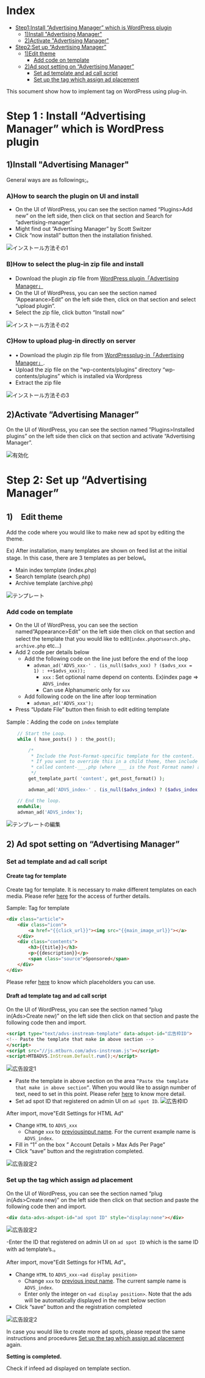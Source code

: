 # Index
- [Step1:Install “Advertising Manager” which is WordPress plugin](#install)
  - [1)Install "Advertising Manager"](#install1)
  - [2)Activate "Advertising Manager"](#install2)
- [Step2:Set up “Advertising Manager”](#setup)
  - [1)Edit theme](#setup1)
    - [Add code on template](#setup1-1)
  - [2)Ad spot setting on “Advertising Manager”](#setup2)
    - [Set ad template and ad call script](#setup2-1)
    - [Set up the tag which assign ad placement](#setup2-2)


This socument show how to implement tag on WordPress using plug-in.


<a name="install"></a>
# Step 1 : Install “Advertising Manager” which is WordPress plugin

<a name="install1"></a>
## 1)Install "Advertising Manager"

General ways are as followings;。

### A)How to search the plugin on UI and install

- On the UI of WordPress, you can see the section named “Plugins>Add new” on the left side, then click on that section and Search for ”advertising-manager”
- Might find out ”Advertising Manager” by Scott Switzer
- Click “now install” button then the installation finished.

![インストール方法その1](Install_SDK_Guide_Images/install1.png)

### B)How to select the plug-in zip file and install

- Download the plugin zip file from [WordPress plugin「Advertising Manager」](https://wordpress.org/plugins/advertising-manager/)
- On the UI of WordPress, you can see the section named ”Appearance>Edit” on the left side then, click on that section and select “upload plugin”.
- Select the zip file, click button “Install now”


![インストール方法その2](Install_SDK_Guide_Images/install2.png)

### C)How to upload plug-in directly on server

- •	Download the plugin zip file from [WordPressplug-in「Advertising Manager」](https://wordpress.org/plugins/advertising-manager/).
- Upload the zip file on the “wp-contents/plugins” directory “wp-contents/plugins” which is installed via Wordpress
- Extract the zip file


![インストール方法その3](Install_SDK_Guide_Images/install3.png)


<a name="install2"></a>
## 2)Activate ”Advertising Manager”

On the UI of WordPress, you can see the section named ”Plugins>Installed plugins” on the left side then click on that section and activate “Advertising Manager”.

![有効化](Install_SDK_Guide_Images/activate.png)


<a name="setup"></a>
# Step 2: Set up “Advertising Manager”

<a name="setup1"></a>
## 1)　Edit theme

Add the code where you would like to make new ad spot by editing the theme.

Ex) After installation, many templates are shown on feed list at the initial stage. In this case, there are 3 templates as per belowl。

- Main index template (index.php)
- Search template (search.php)
- Archive template (archive.php)


![テンプレート](Install_SDK_Guide_Images/template1.png)


<a name="setup1-1"></a>
### Add code on template

- On the UI of WordPress, you can see the section named”Appearance>Edit” on the left side then click on that section and select the template that you would like to edit(``index.php``or``search.php``、``archive.php`` etc...)
- Add 2 code per details below
  - Add the following code on the line just before the end of the loop
    - `advman_ad('ADVS_xxx-' . (is_null($advs_xxx) ? ($advs_xxx = 1) : ++$advs_xxx));`
      - `xxx` : Set optional name depend on contents. Ex)index page => `ADVS_index`
      - Can use Alphanumeric only for `xxx`
  - Add following code on the line after loop termination
    - `advman_ad('ADVS_xxx');`
- Press “Update File” button  then finish to edit editing template

 Sample：Adding the code on `index` template

```php
	// Start the Loop.
	while ( have_posts() ) : the_post();

		/*
		 * Include the Post-Format-specific template for the content.
		 * If you want to override this in a child theme, then include a file
		 * called content-___.php (where ___ is the Post Format name) and that will be used instead.
		 */
		get_template_part( 'content', get_post_format() );

		advman_ad('ADVS_index-' . (is_null($advs_index) ? ($advs_index = 1) : ++$advs_index));	// ←Add this code.

	// End the loop.
	endwhile;
	advman_ad('ADVS_index');													// ←Add this code.
```

![テンプレートの編集](Install_SDK_Guide_Images/template2.png)


<a name="setup2"></a>
## 2) Ad spot setting on “Advertising Manager”

<a name="setup2-1"></a>
### Set ad template and ad call script

#### Create tag for template

Create tag for template. It is necessary to make different templates on each media. Please refer [here](https://github.com/mtburn/MTBurn-JavaScript-SDK-Install-Guide/blob/master/Programming_Guide_English.md#infeed/start/template) for the access of further details.  

Sample: Tag for template

```html
<div class="article">
	<div class="icon">
		<a href="{{click_url}}"><img src="{{main_image_url}}"></a>
	</div>
	<div class="contents">
		<h3>{{title}}</h3>
		<p>{{description}}</p>
		<span class="source">Sponsored</span>
	</div>
</div>
```

Please refer [here](https://github.com/mtburn/MTBurn-JavaScript-SDK-Install-Guide/blob/master/Programming_Guide_English.md#infeed/parameter) to know which placeholders you can use. 

#### Draft ad template tag and ad call script

On the UI of WordPress, you can see the section named “plug in(Ads>Create new)” on the left side then click on that section and paste the following code then and import.

```html
<script type="text/advs-instream-template" data-adspot-id="広告枠ID">
<!-- Paste the template that make in above section -->
</script>
<script src="//js.mtburn.com/advs-instream.js"></script>
<script>MTBADVS.InStream.Default.run();</script>
```

![広告設定1](Install_SDK_Guide_Images/ad_setup1.png)

- Paste the template in above section on the area `“Paste the template that make in above section”`. When you would like to assign number of text, need to set in this point. Please refer [here](https://github.com/mtburn/MTBurn-JavaScript-SDK-Install-Guide/blob/master/Programming_Guide_English.md) to know more detail.
- Set ad spot ID that registered on admin UI on `ad spot ID`.
![広告枠ID](Install_SDK_Guide_Images/adspot_id.png)

After import, move"Edit Settings for HTML Ad"

- Change `HTML` to `ADVS_xxx` 
  - Change `xxx` to [previousinput name](#setup1). For the current example name is `ADVS_index`.
- Fill in “1” on the box ” Account Details > Max Ads Per Page”
- Click  “save” button and the registration completed.

![広告設定2](Install_SDK_Guide_Images/ad_setup2.png)


<a name="setup2-2"></a>
### Set up the tag which assign ad placement

On the UI of WordPress, you can see the section named “plug in(Ads>Create new)” on the left side then click on that section and paste the following code then and import. 

```html
<div data-advs-adspot-id="ad spot ID" style="display:none"></div>
```

![広告設定2](Install_SDK_Guide_Images/infeed1.png)

-Enter the ID that registered on admin UI on `ad spot ID` which is the same ID with ad template’s.。

After import, move"Edit Settings for HTML Ad"。

- Change `HTML` to `ADVS_xxx-<ad display position>` 
  - Change `xxx` to [previous input name](#setup1). The current sample name is `ADVS_index`.
  - Enter only the integer on `<ad display position>`. Note that the ads will be automatically displayed in the next below section
- Click “save” button and the registration completed

![広告設定2](Install_SDK_Guide_Images/infeed2.png)

In case you would like to create more ad spots, please repeat the same instructions and procedures [Set up the tag which assign ad placement](#setup2-2) again.


**Setting is completed.**

Check if infeed ad displayed on template section.
